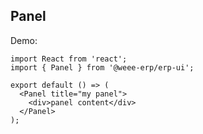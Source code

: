 ## Panel

Demo:

```tsx
import React from 'react';
import { Panel } from '@weee-erp/erp-ui';

export default () => (
  <Panel title="my panel">
    <div>panel content</div>
  </Panel>
);
```

<API src="./index.tsx"></API>
